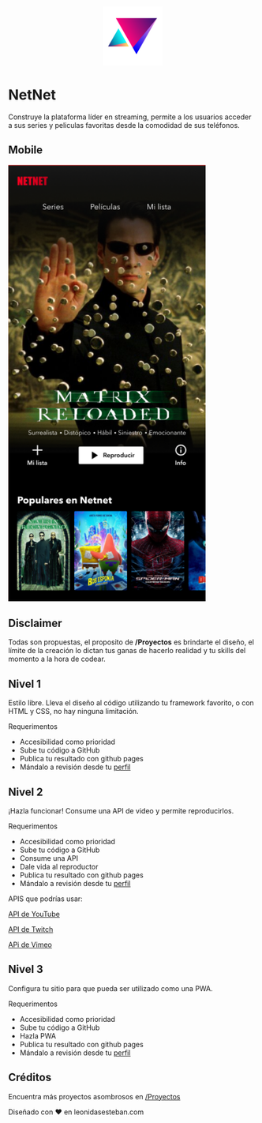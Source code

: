 <div align="center">
<img width="120px"  src="logoNTR.png" />
</div>

# NetNet

Construye la plataforma líder en streaming, permite a los usuarios acceder a sus series y peliculas favoritas desde la comodidad de sus teléfonos. 

## Mobile

<img width="400px"  src="https://github.com/no-te-rindas/imagenes/blob/main/Readmes/netnet/netnet.png" />

## Disclaimer

Todas son propuestas, el proposito de **/Proyectos** es brindarte el diseño, el límite de la creación lo dictan tus ganas de hacerlo realidad y tu skills del momento a la hora de codear.

## Nivel 1

Estilo libre. Lleva el diseño al código utilizando tu framework favorito, o con HTML y CSS, no hay ninguna limitación. 

Requerimentos
- Accesibilidad como prioridad
- Sube tu código a GitHub
- Publica tu resultado con github pages
- Mándalo a revisión desde tu [perfil](https://leonidasesteban.com/estudiante)

## Nivel 2

¡Hazla funcionar! Consume una API de video y permite reproducirlos.

Requerimentos
- Accesibilidad como prioridad
- Sube tu código a GitHub
- Consume una API
- Dale vida al reproductor
- Publica tu resultado con github pages
- Mándalo a revisión desde tu [perfil](https://leonidasesteban.com/estudiante)

APIS que podrías usar:

[API de YouTube](https://developers.google.com/youtube/v3)

[API de Twitch](https://dev.twitch.tv/docs/api/)

[APi de Vimeo](https://developer.vimeo.com/api/reference)

## Nivel 3

Configura tu sitio para que pueda ser utilizado como una PWA. 

Requerimentos
- Accesibilidad como prioridad
- Sube tu código a GitHub
- Hazla PWA 
- Publica tu resultado con github pages
- Mándalo a revisión desde tu [perfil](https://leonidasesteban.com/estudiante)

## Créditos

Encuentra más proyectos asombrosos en [/Proyectos](https://leonidasesteban.com/proyectos)

Diseñado con ♥️ en leonidasesteban.com

